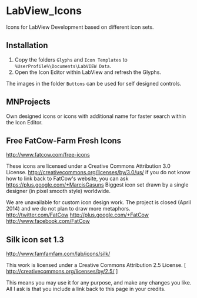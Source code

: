 # LabView_Icons

Icons for LabView Development based on different icon sets.


## Installation 

1. Copy the folders `Glyphs` and `Icon Templates` to `%UserProfile%\Documents\LabVIEW Data`.
2. Open the Icon Editor within LabView and refresh the Glyphs.

The images in the folder `Buttons` can be used for self designed controls.

## MNProjects

Own designed icons or icons with additional name for faster search within the Icon Editor.


## Free FatCow-Farm Fresh Icons

http://www.fatcow.com/free-icons


These icons are licensed under a Creative Commons Attribution 3.0 License.
http://creativecommons.org/licenses/by/3.0/us/ if you do not know how to link
back to FatCow's website, you can ask https://plus.google.com/+MarcisGasuns
Biggest icon set drawn by a single designer (in pixel smooth style) worldwide.

We are unavailable for custom icon design work. The project is
closed (April 2014) and we do not plan to draw more metaphors.
http://twitter.com/FatCow
http://plus.google.com/+FatCow
http://www.facebook.com/FatCow


## Silk icon set 1.3

http://www.famfamfam.com/lab/icons/silk/


This work is licensed under a
Creative Commons Attribution 2.5 License.
[ http://creativecommons.org/licenses/by/2.5/ ]

This means you may use it for any purpose,
and make any changes you like.
All I ask is that you include a link back
to this page in your credits.

